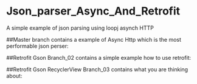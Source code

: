 # Json_parser_Async_And_Retrofit
A simple example of json parsing using loopj asynch HTTP

##Master branch contains a example of Async Http which is the most performable json perser:



##Retrofit Gson Branch_02 contains a simple example how to use retrofit:



##Retrofit Gson RecyclerView Branch_03 contains what you are thinking about:

